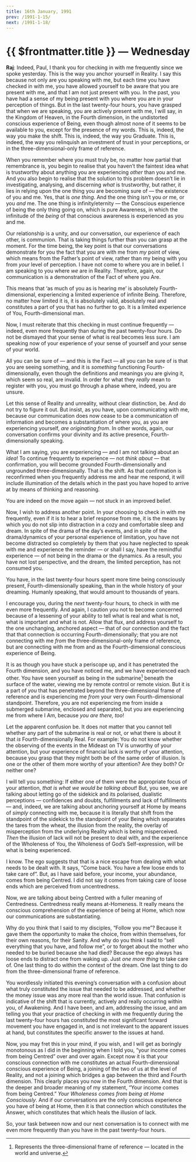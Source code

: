 ```yaml
---
title: 16th January, 1991  
prev: /1991-1-15/
next: /1991-1-18/
---
```


# {{ $frontmatter.title }} — Wednesday 

**Raj**: Indeed, Paul, I thank you for checking in with me frequently since we spoke yesterday. 
This is the way you anchor yourself in Reality. 
I say this because not only are you speaking with me, but each time you have checked in with me, you have allowed yourself to be aware that you are present with me, and that I am not just present with you. 
In the past, you have had a sense of my being present with you where you are in your perception of things. 
But in the last twenty-four hours, you have grasped that when we are speaking, you are actively present with me, I will say, in the Kingdom of Heaven, in the Fourth dimension, in the undistorted conscious experience of Being, even though almost none of it seems to be available to you, except for the presence of my words. 
This is, indeed, the way you make the shift. 
This is, indeed, the way you Graduate. 
This is, indeed, the way you relinquish an investment of trust in your perceptions, or in the three-dimensional-only frame of reference.

When you remember where you must truly be, no matter how partial that remembrance is, you begin to realise that you haven’t the faintest idea what is trustworthy about anything you are experiencing *other* than you and me. 
And you also begin to realise that the solution to this problem doesn’t lie in investigating, analysing, and discerning *what* is trustworthy, but rather, it lies in relying upon the one thing you are becoming sure of — the existence of you and me. 
Yes, that is *one thing*. 
And the one thing isn’t you *or* me, or you *and* me. 
The one thing is infinity/eternity — the Conscious experience of being the only thing going on, which is pure Awareness, in which the infinitude of the *being* of that conscious awareness is experienced as you and me.

Our relationship is a unity, and our conversation, our experience of each other, is communion. 
That is taking things further than you can grasp at the moment. 
For the time being, the key point is that our conversations demonstrate for you the fact that you are with me from *my* point of view, which means from the Father’s point of view, rather than my being with you from *your* level of perception. 
I have not come to where you are in belief. 
I am speaking to you where *we* are in Reality. 
Therefore, again, our communication is a demonstration of the Fact of where you Are.

This means that ‘as much of you as is hearing me’ is absolutely Fourth-dimensional, experiencing a limited experience of infinite Being. 
Therefore, no matter how limited it is, it is absolutely valid, absolutely real and constitutes a part of you that has no further to go. 
It is a limited experience of You, Fourth-dimensional man.

Now, I must reiterate that this checking in must continue frequently — indeed, even more frequently than during the past twenty-four hours. 
Do not be dismayed that your sense of what is real becomes less sure. 
I am speaking now of your experience of your sense of yourself and your sense of your world.

All you can be sure of — and this is the Fact — all you can be sure of is that you are seeing something, and it is *something* functioning Fourth-dimensionally, even though the definitions and meanings you are giving it, which seem so real, are invalid. 
In order for what they *really* mean to register with you, you must go through a phase where, indeed, you are unsure.

Let this sense of Reality and unreality, without clear distinction, be. 
And do not try to figure it out. 
But insist, as you have, upon communicating with me, because our communication does now cease to be a communication of information and becomes a substantiation of where you, as you are experiencing yourself, *are originating from*. 
In other words, again, our conversation confirms your divinity and its active presence, Fourth-dimensionally speaking.

What I am saying, you are experiencing — and I am not talking about an *idea*! 
To continue frequently to experience — not *think about* — that confirmation, you will become grounded Fourth-dimensionally and ungrounded three-dimensionally. 
That is the shift. 
As that confirmation is reconfirmed when you frequently address me and hear me respond, it will include illumination of the details which in the past you have hoped to arrive at by means of thinking and reasoning.

You are indeed on the move again — not stuck in an improved belief.

Now, I wish to address another point. 
In your choosing to check in with me frequently, even if it is to hear a brief response from me, it is the means by which you do not slip into distraction in a cozy and comfortable sleep and dream. 
In spite of the drama of the day’s events, and in spite of the drama/dynamics of your personal experience of limitation, you have not become distracted so completely by them that you have neglected to speak with me and experience the reminder — or shall I say, have the remindful experience — of not being in the drama or the dynamics. 
As a result, you have not lost perspective, and the dream, the limited perception, has not consumed you.

You have, in the last twenty-four hours spent more time being consciously present, Fourth-dimensionally speaking, than in the whole history of your dreaming. 
Humanly speaking, that would amount to thousands of years.

I encourage you, during the *next* twenty-four hours, to check in with me even more frequently. 
And again, I caution you not to become concerned because of a lessening of your ability to tell what is real and what is not, what is important and what is not. 
Allow that flux, and address yourself to the one unchanging, anchored aspect — that of our connection and the fact that that connection is occurring Fourth-dimensionally; that you are not connecting with me *from* the three-dimensional-only frame of reference, but are connecting with me from and as the Fourth-dimensional conscious experience of Being.

It is as though you have stuck a periscope up, and it has penetrated the Fourth dimension, and you have noticed me, and we have experienced each other. 
You have seen yourself as being in the submarine[^1] beneath the surface of the water, viewing me by remote control or remote vision. 
But it is a part of *you* that has penetrated beyond the three-dimensional frame of reference and is experiencing me *from* your very own Fourth-dimensional standpoint. 
Therefore, you are not experiencing me from inside a submerged submarine, enclosed and separated, but you are experiencing me from where I Am, because *you are there, too*!

Let the apparent confusion be. 
It does not matter that you cannot tell whether any part of the submarine is real or not, or what there is about it that *is* Fourth-dimensionally Real. 
For example: You do not know whether the observing of the events in the Mideast on TV is unworthy of your attention, but your experience of financial lack *is* worthy of your attention, because you grasp that they might both be of the same order of illusion. 
Is one or the other of them more worthy of your attention? 
Are they both? 
Or neither one?

I will tell you something: If either one of them were the appropriate focus of your attention, *that is what we would be talking about*! 
But, you see, we are talking about letting go of the sidekick and its polarised, dualistic perceptions — confidences and doubts, fulfillments and lack of fulfillments — and, indeed, we are talking about anchoring yourself at Home by means of *simply* connecting with me, because it is literally that shift from the standpoint of the sidekick to the standpoint of your Being which separates the tares from the wheat, the illusion from the reality, the overlay of misperception from the underlying Reality which is being misperceived. 
*Then* the illusion of lack will not be present to deal with, and the experience of the Wholeness of You, the Wholeness of God’s Self-expression, will be what is being experienced.

I know. 
The ego suggests that that is a nice escape from dealing with what needs to be dealt with. 
It says, “Come back. 
You have a few loose ends to take care of”. 
But, as I have said before, your income, your abundance, comes from being Centred. 
I did not say it comes from taking care of loose ends which are perceived from uncentredness.

Now, we are talking about being Centred with a fuller meaning of Centredness. 
Centredness really means at-Homeness. 
It really means the conscious comprehension of the experience of being at Home, which now our communications are substantiating.

Why do you think that I said to my disciples, “Follow you me”? 
Because it gave them the opportunity to make the choice, from within themselves, for their own reasons, for their Sanity. 
And why do you think I said to “sell everything that you have, and follow me”, or to forget about the mother who needed to be buried because she had died? 
Because the ego always has loose ends to distract one from waking up. 
Just *one more thing* to take care of. 
One last thing to do within the context of the dream. 
One last thing to do from the three-dimensional frame of reference.

You wordlessly initiated this evening’s conversation with a confusion about what truly constituted the issue that needed to be addressed, and whether the money issue was any more real than the world issue. 
That confusion is indicative of the shift that is currently, actively and really occurring within you, of Awakening. 
And I have been, and am, addressing the issue, and am telling you that your practice of checking in with me frequently during the last twenty-four hours has constituted the most significant forward movement you have engaged in, and is not irrelevant to the apparent issues at hand, but constitutes the specific answer to the issues at hand.

Now, you may fret this in your mind, if you wish, and I will get as boringly monotonous as I did in the beginning when I told you, “your income comes from being Centred” over and over again. 
Except now it is that your conscious connection with me constitutes an actual Fourth-dimensional conscious experience of Being, a joining of the two of us at the level of Reality, and not a joining which bridges a gap between the third and Fourth dimension. 
This clearly places you now in the Fourth dimension. 
And that is the deeper and broader meaning of my statement, “Your income comes from being Centred.” 
*Your Wholeness comes from being at Home Consciously*. 
And if our conversations are the only conscious experience you have of being at Home, then it is that connection which constitutes the Answer, which constitutes that which heals the illusion of lack.

So, your task between now and our next conversation is to connect with me even more frequently than you have in the past twenty-four hours.

[^1]: Represents the three-dimensional frame of reference — located in the world
and universe.
